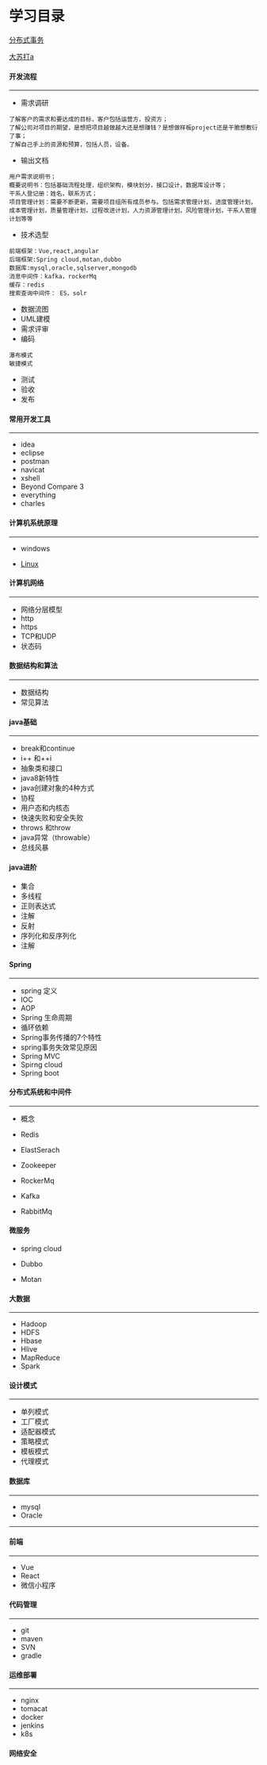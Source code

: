 # 学习目录
[分布式事务](https://mp.weixin.qq.com/s?__biz=MzAxNTMwMzAwNQ==&mid=503833858&idx=1&sn=f76f44ce7e2ee4f14a09aa2193a18318&chksm=00756d303702e426a4c0ed8577c40559a2ac8d37478d005fcdca0f3e6705a2b651a28ebc8375&mpshare=1&scene=1&srcid=&sharer_sharetime=1590914293336&sharer_shareid=d36bc0cdd137e9edbb1ca8ae0df045a6&key=fab2643fa86b7035c5489dacb1087d923ad9d7aa095aaead2765132f8d4741827f4ad9f97845a51025b41b25bf61607d482aeb4933850dac1f76375369f3f12f46ff6a4e6a557f17650a644dd4fb5a40&ascene=1&uin=MTI3NzE3MDgw&devicetype=Windows+10+x64&version=62090070&lang=zh_CN&exportkey=A2KiIIjog79qu2DaW9CQaY0%3D&pass_ticket=2Jo%2BNedjk%2FPRwijGbBrhvSrdk8b2Gqu0V3NebF1jNfk%3D)

[大苏打a](https://github.com/jinsheng512/blog/blob/master/com/jin/src/Test.java)

#### 开发流程

------

- 需求调研

```
了解客户的需求和要达成的目标，客户包括运营方，投资方；
了解公司对项目的期望，是想把项目越做越大还是想赚钱？是想做样板project还是干脆想敷衍了事；
了解自己手上的资源和预算，包括人员，设备。
```



- 输出文档

```
用户需求说明书；
概要说明书：包括基础流程处理，组织架构，模块划分，接口设计，数据库设计等；
干系人登记册：姓名，联系方式；
项目管理计划：需要不断更新，需要项目组所有成员参与。包括需求管理计划，进度管理计划，成本管理计划，质量管理计划，过程改进计划，人力资源管理计划，风险管理计划，干系人管理计划等等
```



- 技术选型

```
前端框架：Vue,react,angular
后端框架:Spring cloud,motan,dubbo
数据库:mysql,oracle,sqlserver,mongodb
消息中间件：kafka，rockerMq
缓存：redis
搜索查询中间件： ES，solr
```



- 数据流图
- UML建模
- 需求评审
- 编码

```
瀑布模式
敏捷模式
```



- 测试
- 验收
- 发布

#### 常用开发工具

------

- idea
- eclipse
- postman
- navicat
- xshell
- Beyond Compare 3
- everything
- charles

#### 计算机系统原理

------



- windows

- [Linux](https://github.com/jinsheng512/MyLearnDiary/blob/master/Linux.md)

#### 计算机网络

------

- 网络分层模型
- http
- https
- TCP和UDP
- 状态码

#### 数据结构和算法

------

- 数据结构
- 常见算法

#### java基础

------

- break和continue
- i++ 和++i
- 抽象类和接口
- java8新特性
- java创建对象的4种方式
- 协程
- 用户态和内核态
- 快速失败和安全失败
- throws 和throw
- java异常（throwable）
- 总线风暴

#### java进阶

- 集合
- 多线程
- 正则表达式
- 注解
- 反射
- 序列化和反序列化
- 注解

#### Spring

------

- spring 定义
- IOC
- AOP
- Spring 生命周期
- 循环依赖
- Spring事务传播的7个特性
- spring事务失效常见原因
- Spring MVC
- Spirng cloud
- Spring boot

#### 分布式系统和中间件

------

- 概念

- Redis
- ElastSerach
- Zookeeper
- RockerMq
- Kafka
- RabbitMq

#### 微服务

- spring cloud

- Dubbo

- Motan

#### 大数据

------

- Hadoop
- HDFS
- Hbase
- Hlive
- MapReduce
- Spark

#### 设计模式

------

- 单列模式
- 工厂模式
- 适配器模式
- 策略模式
- 模板模式
- 代理模式

#### 数据库

------

- mysql
- Oracle

------



#### 前端

------

- Vue
- React
- 微信小程序

#### 代码管理

------

- git
- maven
- SVN
- gradle

#### 运维部署

------

- nginx
- tomacat
- docker
- jenkins
- k8s

#### 网络安全

```

```



